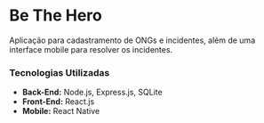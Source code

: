 # Be The Hero

Aplicação para cadastramento de ONGs e incidentes, além de uma interface mobile para resolver os incidentes.

### Tecnologias Utilizadas

* **Back-End:** Node.js, Express.js, SQLite
* **Front-End:** React.js
* **Mobile:** React Native
